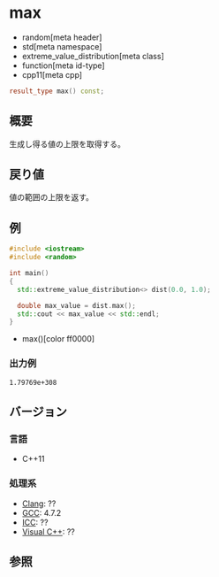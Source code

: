 # max
* random[meta header]
* std[meta namespace]
* extreme_value_distribution[meta class]
* function[meta id-type]
* cpp11[meta cpp]

```cpp
result_type max() const;
```

## 概要
生成し得る値の上限を取得する。


## 戻り値
値の範囲の上限を返す。


## 例
```cpp example
#include <iostream>
#include <random>

int main()
{
  std::extreme_value_distribution<> dist(0.0, 1.0);

  double max_value = dist.max();
  std::cout << max_value << std::endl;
}
```
* max()[color ff0000]

### 出力例
```
1.79769e+308
```

## バージョン
### 言語
- C++11

### 処理系
- [Clang](/implementation.md#clang): ??
- [GCC](/implementation.md#gcc): 4.7.2
- [ICC](/implementation.md#icc): ??
- [Visual C++](/implementation.md#visual_cpp): ??


## 参照


